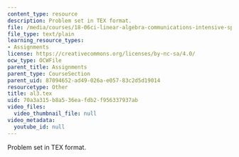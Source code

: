 ```yaml
---
content_type: resource
description: Problem set in TEX format.
file: /media/courses/18-06ci-linear-algebra-communications-intensive-spring-2004/70a3a315b8a536eafdb2f956337937ab_al3.tex
file_type: text/plain
learning_resource_types:
- Assignments
license: https://creativecommons.org/licenses/by-nc-sa/4.0/
ocw_type: OCWFile
parent_title: Assignments
parent_type: CourseSection
parent_uid: 87094652-ad49-026a-e057-83c2d5d19014
resourcetype: Other
title: al3.tex
uid: 70a3a315-b8a5-36ea-fdb2-f956337937ab
video_files:
  video_thumbnail_file: null
video_metadata:
  youtube_id: null
---
```

Problem set in TEX format.